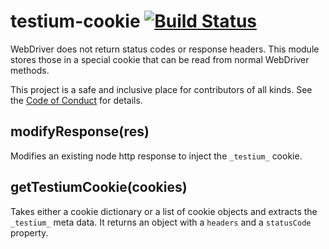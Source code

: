 # testium-cookie [![Build Status](https://travis-ci.org/testiumjs/testium-cookie.svg?branch=master)](https://travis-ci.org/testiumjs/testium-cookie)

WebDriver does not return status codes or response headers.
This module stores those in a special cookie that can be read
from normal WebDriver methods.

This project is a safe and inclusive place
for contributors of all kinds.
See the [Code of Conduct](CODE_OF_CONDUCT.md)
for details.

## modifyResponse(res)

Modifies an existing node http response to inject the `_testium_` cookie.

## getTestiumCookie(cookies)

Takes either a cookie dictionary or a list of cookie objects and extracts the `_testium_` meta data. It returns an object with a `headers` and a `statusCode` property.
